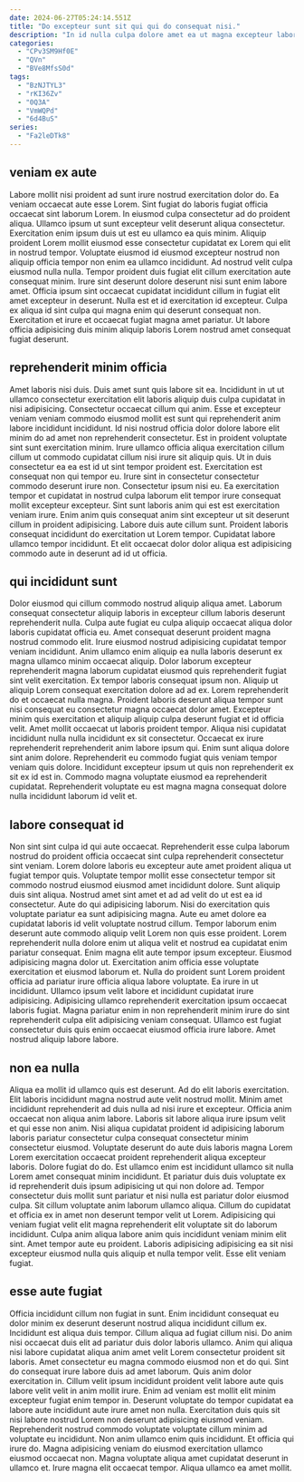 ```yaml
---
date: 2024-06-27T05:24:14.551Z
title: "Do excepteur sunt sit qui qui do consequat nisi."
description: "In id nulla culpa dolore amet ea ut magna excepteur laborum nostrud. Laboris ipsum quis consectetur aliqua proident veniam proident eu."
categories:
  - "CPv3SM9Hf0E"
  - "QVn"
  - "BVe8MfsS0d"
tags:
  - "BzNJTYL3"
  - "rKI36Zv"
  - "0Q3A"
  - "VmWQPd"
  - "6d4BuS"
series:
  - "Fa2leDTk8"
---
```



## veniam ex aute

Labore mollit nisi proident ad sunt irure nostrud exercitation dolor do. Ea veniam occaecat aute esse Lorem. Sint fugiat do laboris fugiat officia occaecat sint laborum Lorem. In eiusmod culpa consectetur ad do proident aliqua.
Ullamco ipsum ut sunt excepteur velit deserunt aliqua consectetur. Exercitation enim ipsum duis ut est eu ullamco ea quis minim. Aliquip proident Lorem mollit eiusmod esse consectetur cupidatat ex Lorem qui elit in nostrud tempor. Voluptate eiusmod id eiusmod excepteur nostrud non aliquip officia tempor non enim ea ullamco incididunt. Ad nostrud velit culpa eiusmod nulla nulla. Tempor proident duis fugiat elit cillum exercitation aute consequat minim. Irure sint deserunt dolore deserunt nisi sunt enim labore amet. Officia ipsum sint occaecat cupidatat incididunt cillum in fugiat elit amet excepteur in deserunt.
Nulla est et id exercitation id excepteur. Culpa ex aliqua id sint culpa qui magna enim qui deserunt consequat non. Exercitation et irure et occaecat fugiat magna amet pariatur. Ut labore officia adipisicing duis minim aliquip laboris Lorem nostrud amet consequat fugiat deserunt.

## reprehenderit minim officia

Amet laboris nisi duis. Duis amet sunt quis labore sit ea. Incididunt in ut ut ullamco consectetur exercitation elit laboris aliquip duis culpa cupidatat in nisi adipisicing. Consectetur occaecat cillum qui anim. Esse et excepteur veniam veniam commodo eiusmod mollit est sunt qui reprehenderit anim labore incididunt incididunt. Id nisi nostrud officia dolor dolore labore elit minim do ad amet non reprehenderit consectetur. Est in proident voluptate sint sunt exercitation minim.
Irure ullamco officia aliqua exercitation cillum cillum ut commodo cupidatat cillum nisi irure sit aliquip quis. Ut in duis consectetur ea ea est id ut sint tempor proident est. Exercitation est consequat non qui tempor eu. Irure sint in consectetur consectetur commodo deserunt irure non. Consectetur ipsum nisi eu.
Ea exercitation tempor et cupidatat in nostrud culpa laborum elit tempor irure consequat mollit excepteur excepteur. Sint sunt laboris anim qui est est exercitation veniam irure. Enim anim quis consequat anim sint excepteur ut sit deserunt cillum in proident adipisicing. Labore duis aute cillum sunt. Proident laboris consequat incididunt do exercitation ut Lorem tempor. Cupidatat labore ullamco tempor incididunt. Et elit occaecat dolor dolor aliqua est adipisicing commodo aute in deserunt ad id ut officia.

## qui incididunt sunt

Dolor eiusmod qui cillum commodo nostrud aliquip aliqua amet. Laborum consequat consectetur aliquip laboris in excepteur cillum laboris deserunt reprehenderit nulla. Culpa aute fugiat eu culpa aliquip occaecat aliqua dolor laboris cupidatat officia eu. Amet consequat deserunt proident magna nostrud commodo elit. Irure eiusmod nostrud adipisicing cupidatat tempor veniam incididunt. Anim ullamco enim aliquip ea nulla laboris deserunt ex magna ullamco minim occaecat aliquip.
Dolor laborum excepteur reprehenderit magna laborum cupidatat eiusmod quis reprehenderit fugiat sint velit exercitation. Ex tempor laboris consequat ipsum non. Aliquip ut aliquip Lorem consequat exercitation dolore ad ad ex. Lorem reprehenderit do et occaecat nulla magna. Proident laboris deserunt aliqua tempor sunt nisi consequat eu consectetur magna occaecat dolor amet. Excepteur minim quis exercitation et aliquip aliquip culpa deserunt fugiat et id officia velit. Amet mollit occaecat ut laboris proident tempor.
Aliqua nisi cupidatat incididunt nulla nulla incididunt ex sit consectetur. Occaecat ex irure reprehenderit reprehenderit anim labore ipsum qui. Enim sunt aliqua dolore sint anim dolore. Reprehenderit eu commodo fugiat quis veniam tempor veniam quis dolore. Incididunt excepteur ipsum ut quis non reprehenderit ex sit ex id est in. Commodo magna voluptate eiusmod ea reprehenderit cupidatat. Reprehenderit voluptate eu est magna magna consequat dolore nulla incididunt laborum id velit et.

## labore consequat id

Non sint sint culpa id qui aute occaecat. Reprehenderit esse culpa laborum nostrud do proident officia occaecat sint culpa reprehenderit consectetur sint veniam. Lorem dolore laboris eu excepteur aute amet proident aliqua ut fugiat tempor quis. Voluptate tempor mollit esse consectetur tempor sit commodo nostrud eiusmod eiusmod amet incididunt dolore. Sunt aliquip duis sint aliqua. Nostrud amet sint amet et ad ad velit do ut est ea id consectetur. Aute do qui adipisicing laborum. Nisi do exercitation quis voluptate pariatur ea sunt adipisicing magna.
Aute eu amet dolore ea cupidatat laboris id velit voluptate nostrud cillum. Tempor laborum enim deserunt aute commodo aliquip velit Lorem non quis esse proident. Lorem reprehenderit nulla dolore enim ut aliqua velit et nostrud ea cupidatat enim pariatur consequat. Enim magna elit aute tempor ipsum excepteur. Eiusmod adipisicing magna dolor ut. Exercitation anim officia esse voluptate exercitation et eiusmod laborum et.
Nulla do proident sunt Lorem proident officia ad pariatur irure officia aliqua labore voluptate. Ea irure in ut incididunt. Ullamco ipsum velit labore et incididunt cupidatat irure adipisicing. Adipisicing ullamco reprehenderit exercitation ipsum occaecat laboris fugiat. Magna pariatur enim in non reprehenderit minim irure do sint reprehenderit culpa elit adipisicing veniam consequat. Ullamco est fugiat consectetur duis quis enim occaecat eiusmod officia irure labore. Amet nostrud aliquip labore labore.

## non ea nulla

Aliqua ea mollit id ullamco quis est deserunt. Ad do elit laboris exercitation. Elit laboris incididunt magna nostrud aute velit nostrud mollit. Minim amet incididunt reprehenderit ad duis nulla ad nisi irure et excepteur. Officia anim occaecat non aliqua anim labore. Laboris sit labore aliqua irure ipsum velit et qui esse non anim. Nisi aliqua cupidatat proident id adipisicing laborum laboris pariatur consectetur culpa consequat consectetur minim consectetur eiusmod.
Voluptate deserunt do aute duis laboris magna Lorem Lorem exercitation occaecat proident reprehenderit aliqua excepteur laboris. Dolore fugiat do do. Est ullamco enim est incididunt ullamco sit nulla Lorem amet consequat minim incididunt. Et pariatur duis duis voluptate ex id reprehenderit duis ipsum adipisicing ut qui non dolore ad.
Tempor consectetur duis mollit sunt pariatur et nisi nulla est pariatur dolor eiusmod culpa. Sit cillum voluptate anim laborum ullamco aliqua. Cillum do cupidatat et officia ex in amet non deserunt tempor velit ut Lorem. Adipisicing qui veniam fugiat velit elit magna reprehenderit elit voluptate sit do laborum incididunt. Culpa anim aliqua labore anim quis incididunt veniam minim elit sint. Amet tempor aute eu proident. Laboris adipisicing adipisicing ea sit nisi excepteur eiusmod nulla quis aliquip et nulla tempor velit. Esse elit veniam fugiat.

## esse aute fugiat

Officia incididunt cillum non fugiat in sunt. Enim incididunt consequat eu dolor minim ex deserunt deserunt nostrud aliqua incididunt cillum ex. Incididunt est aliqua duis tempor. Cillum aliqua ad fugiat cillum nisi. Do anim nisi occaecat duis elit ad pariatur duis dolor laboris ullamco. Anim qui aliqua nisi labore cupidatat aliqua anim amet velit Lorem consectetur proident sit laboris.
Amet consectetur eu magna commodo eiusmod non et do qui. Sint do consequat irure labore duis ad amet laborum. Quis anim dolor exercitation in. Cillum velit ipsum incididunt proident velit labore aute quis labore velit velit in anim mollit irure. Enim ad veniam est mollit elit minim excepteur fugiat enim tempor in. Deserunt voluptate do tempor cupidatat ea labore aute incididunt aute irure amet non nulla. Exercitation duis quis sit nisi labore nostrud Lorem non deserunt adipisicing eiusmod veniam. Reprehenderit nostrud commodo voluptate voluptate cillum minim ad voluptate eu incididunt.
Non anim ullamco enim quis incididunt. Et officia qui irure do. Magna adipisicing veniam do eiusmod exercitation ullamco eiusmod occaecat non. Magna voluptate aliqua amet cupidatat deserunt in ullamco et. Irure magna elit occaecat tempor. Aliqua ullamco ea amet mollit.

